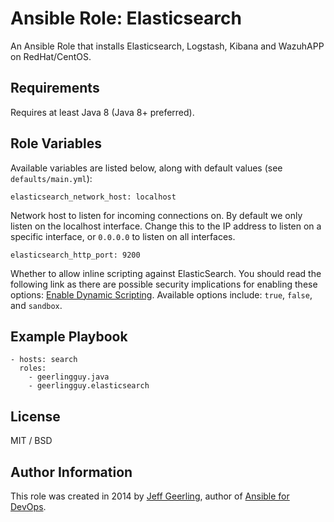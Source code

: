 # Ansible Role: Elasticsearch


An Ansible Role that installs Elasticsearch, Logstash, Kibana and WazuhAPP  on RedHat/CentOS.

## Requirements

Requires at least Java 8 (Java 8+ preferred).

## Role Variables
Available variables are listed below, along with default values (see `defaults/main.yml`):

    elasticsearch_network_host: localhost

Network host to listen for incoming connections on. By default we only listen on the localhost interface. Change this to the IP address to listen on a specific interface, or `0.0.0.0` to listen on all interfaces.

    elasticsearch_http_port: 9200

Whether to allow inline scripting against ElasticSearch. You should read the following link as there are possible security implications for enabling these options: [Enable Dynamic Scripting](https://www.elastic.co/guide/en/elasticsearch/reference/current/modules-scripting.html#enable-dynamic-scripting). Available options include: `true`, `false`, and `sandbox`.



## Example Playbook

    - hosts: search
      roles:
        - geerlingguy.java
        - geerlingguy.elasticsearch

## License

MIT / BSD

## Author Information

This role was created in 2014 by [Jeff Geerling](https://www.jeffgeerling.com/), author of [Ansible for DevOps](https://www.ansiblefordevops.com/).
